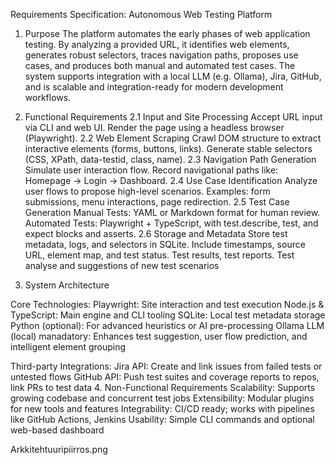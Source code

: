Requirements Specification: Autonomous Web Testing Platform
1. Purpose
The platform automates the early phases of web application testing. By analyzing a provided URL, it identifies web elements, generates robust selectors, traces navigation paths, proposes use cases, and produces both manual and automated test cases. The system supports integration with a local LLM (e.g. Ollama), Jira, GitHub, and is scalable and integration-ready for modern development workflows.

2. Functional Requirements
2.1 Input and Site Processing
Accept URL input via CLI and web UI.
Render the page using a headless browser (Playwright).
2.2 Web Element Scraping
Crawl DOM structure to extract interactive elements (forms, buttons, links).
Generate stable selectors (CSS, XPath, data-testid, class, name).
2.3 Navigation Path Generation
Simulate user interaction flow.
Record navigational paths like: Homepage → Login → Dashboard.
2.4 Use Case Identification
Analyze user flows to propose high-level scenarios.
Examples: form submissions, menu interactions, page redirection.
2.5 Test Case Generation
Manual Tests: YAML or Markdown format for human review.
Automated Tests: Playwright + TypeScript, with test.describe, test, and expect blocks and asserts.
2.6 Storage and Metadata
Store test metadata, logs, and selectors in SQLite.
Include timestamps, source URL, element map, and test status.
Test results, test reports.  Test analyse and suggestions of new test scenarios
3. System Architecture

Core Technologies:
Playwright: Site interaction and test execution
Node.js & TypeScript: Main engine and CLI tooling
SQLite: Local test metadata storage
Python (optional): For advanced heuristics or AI pre-processing
Ollama LLM (local) manadatory: Enhances test suggestion, user flow prediction, and intelligent element grouping

Third-party Integrations:
Jira API: Create and link issues from failed tests or untested flows
GitHub API: Push test suites and coverage reports to repos, link PRs to test data
4. Non-Functional Requirements
Scalability: Supports growing codebase and concurrent test jobs
Extensibility: Modular plugins for new tools and features
Integrability: CI/CD ready; works with pipelines like GitHub Actions, Jenkins
Usability: Simple CLI commands and optional web-based dashboard

Arkkitehtuuripiirros.png